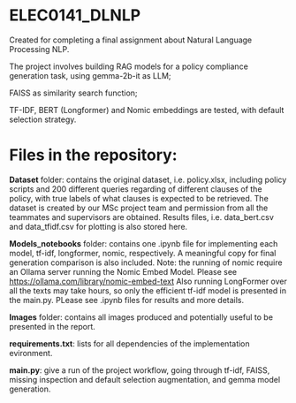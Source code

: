 # ELEC0141_DLNLP
Created for completing a final assignment about Natural Language Processing NLP.

The project involves building RAG models for a policy compliance generation task, using gemma-2b-it as LLM;

FAISS as similarity search function;

TF-IDF, BERT (Longformer) and Nomic embeddings are tested, with default selection strategy.

# Files in the repository:

**Dataset** folder: contains the original dataset, i.e. policy.xlsx, including policy scripts and 200 different queries regarding of different clauses of the policy, with true labels of what clauses is expected to be retrieved. The dataset is created by our MSc project team and permission from all the teammates and supervisors are obtained.
Results files, i.e. data_bert.csv and data_tfidf.csv for plotting is also stored here.

**Models_notebooks** folder: contains one .ipynb file for implementing each model, tf-idf, longformer, nomic, respectively. A meaningful copy for final generation comparison is also included. Note: the running of nomic require an Ollama server running the Nomic Embed Model. Please see https://ollama.com/library/nomic-embed-text Also running LongFormer over all the texts may take hours, so only the efficient tf-idf model is presented in the main.py. PLease see .ipynb files for results and more details.

**Images** folder: contains all images produced and potentially useful to be presented in the report.

**requirements.txt**: lists for all dependencies of the implementation evironment.

**main.py**: give a run of the project workflow, going through tf-idf, FAISS, missing inspection and default selection augmentation, and gemma model generation.
